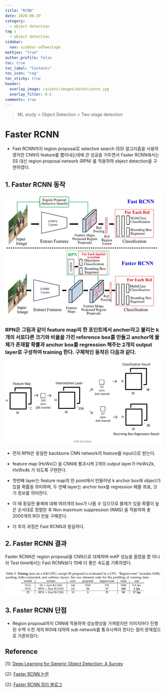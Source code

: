 ```yaml
---
title: "RCNN"
date: 2020-06-29
category:
  - object detection
tag :
  - object detection
sidebar:
  nav: sidebar-odTwostage
mathjax: "true"
author_profile: false
toc: true
toc_label: "Contents"
toc_icon: "cog"
toc_sticky: true
header:
  overlay_image: /assets/images/dataScience.jpg
  overlay_filter: 0.5
comments: true
---
```


> ML study > Object Detection > Two stage detection

<script type="text/javascript" 
src="https://cdn.mathjax.org/mathjax/latest/MathJax.js?config=TeX-AMS_HTML">
</script>

# Faster RCNN
- Fast RCNN까지 region proposal로 selective search (SS) 알고리즘을 사용하였지만 CNN이 feature를 뽑아내는데에 큰 성공을 거두면서 Faster RCNN에서는 SS 대신 region proposal network (RPN) 를 적용하여 object detection을 구현하였다.

## 1. Faster RCNN 동작

<center><img src="/assets/images/od/survey13-2.jpg" ></center>

### RPN은 그림과 같이 feature map의 한 포인트에서 anchor라고 불리는 k개의 서로다른 크기와 비율을 가진 reference box를 만들고 anchor에 물체가 존재할 확률과 anchor box를 regression 해주는 2개의 output layer로 구성하여 training 한다. 구체적인 동작은 다음과 같다.

<!--
<center><img src="/assets/images/od/fasterRCNN03.jpg" ></center>
-->

<center><img src="/assets/images/od/fasterRCNNBlog01.jpg" ></center>



- 먼저 RPN은 동일한 backbone CNN network의 feature를 input으로 받는다.

- feature map (HxWxC) 을 CNN에 통과시켜 2개의 output layer가 HxWx2k, HxWx4k 가 되도록 구현한다.

- 첫번째 layer는 feature map의 한 point에서 만들어낸 k anchor box에 object가 있을 확률을 의미하며, 두 번째 layer는 anchor box를 regression 해줄 좌표, 크기 정보를 의미한다.

- 이 때 동일한 물체에 대해 여러개의 box가 나올 수 있으므로 물체가 있을 확률이 높은 순서대로 정렬한 후 Non maximum suppression (NMS) 을 적용하여 총 2000개의 ROI 만을 구해준다.

- 이 후의 과정은 Fast RCNN과 동일하다.


## 2. Faster RCNN 결과

Faster RCNN은 region proposal을 CNN으로 대체하며 mAP 성능을 올렸을 뿐 아니라 Test time에서는 Fast RCNN보다 10배 더 좋은 속도를 기록하였다.

<center><img src="/assets/images/od/fasterRCNNT05.jpg" ></center>



## 3. Faster RCNN 단점
 - Region proposal까지 CNN에 적용하여 성능향상을 가져왔지만 이미지마다 진행된 수백 수천 개의 ROI에 대하여 sub network를 통과시켜야 한다는 점이 문제점으로 거론되었다.



## Reference
\[1]: [Deep Learning for Generic Object Detection: A Survey](https://doi.org/10.1007/s11263-019-01247-4)

\[2]: [Faster RCNN 논문](https://arxiv.org/pdf/1506.01497.pdf)

\[2]: [Faster RCNN 정리 블로그](https://yeomko.tistory.com/17f)



<br><br>
